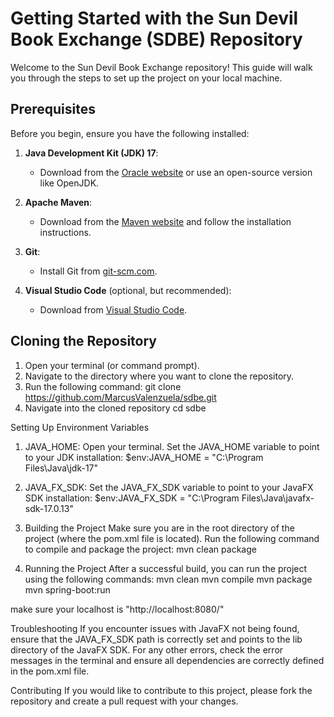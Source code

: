 # Getting Started with the Sun Devil Book Exchange (SDBE) Repository

Welcome to the Sun Devil Book Exchange repository! This guide will walk you through the steps to set up the project on your local machine.

## Prerequisites

Before you begin, ensure you have the following installed:

1. **Java Development Kit (JDK) 17**: 
   - Download from the [Oracle website](https://www.oracle.com/java/technologies/javase-jdk17-downloads.html) or use an open-source version like OpenJDK.

2. **Apache Maven**:
   - Download from the [Maven website](https://maven.apache.org/download.cgi) and follow the installation instructions.

3. **Git**:
   - Install Git from [git-scm.com](https://git-scm.com/).

4. **Visual Studio Code** (optional, but recommended):
   - Download from [Visual Studio Code](https://code.visualstudio.com/).

## Cloning the Repository

1. Open your terminal (or command prompt).
2. Navigate to the directory where you want to clone the repository.
3. Run the following command:
 git clone https://github.com/MarcusValenzuela/sdbe.git
4. Navigate into the cloned repository
cd sdbe

Setting Up Environment Variables

1. JAVA_HOME:
Open your terminal.
Set the JAVA_HOME variable to point to your JDK installation:
$env:JAVA_HOME = "C:\Program Files\Java\jdk-17"

2. JAVA_FX_SDK:
Set the JAVA_FX_SDK variable to point to your JavaFX SDK installation:
$env:JAVA_FX_SDK = "C:\Program Files\Java\javafx-sdk-17.0.13"

3. Building the Project
Make sure you are in the root directory of the project (where the pom.xml file is located).
Run the following command to compile and package the project:
mvn clean package

4. Running the Project
After a successful build, you can run the project using the following commands:
mvn clean
mvn compile
mvn package
mvn spring-boot:run

make sure your localhost is "http://localhost:8080/"


Troubleshooting
If you encounter issues with JavaFX not being found, ensure that the JAVA_FX_SDK path is correctly set and points to the lib directory of the JavaFX SDK.
For any other errors, check the error messages in the terminal and ensure all dependencies are correctly defined in the pom.xml file.


Contributing
If you would like to contribute to this project, please fork the repository and create a pull request with your changes.

